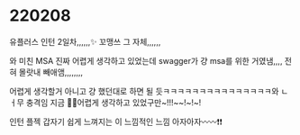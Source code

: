 # 220208

유플러스 인턴 2일차,,,,,,✨ 꼬맹쓰 그 자체,,,,,,



와 미친 MSA 진짜 어렵게 생각하고 있었는데 swagger가 걍 msa를 위한 거였냄,,,, 전혀 몰랏내 빼애앰,,,,,,,,



어렵게 생각할거 아니고 걍 했던대로 하면 될 듯ㅋㅋㅋㅋㅋㅋㅋㅋㅋㅋㅋㅋㅋㅋㅋ와 ㄴㅓ무 충격임 지금 🐕‍🦺어렵게 생각하고 있었구만~!!!~~!~!~!



인턴 플젝 갑자기 쉽게 느껴지는 이 느낌적인 느낌 아자아자〰〰❗❗